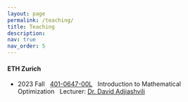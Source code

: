 ```yaml
---
layout: page
permalink: /teaching/
title: Teaching
description: 
nav: true
nav_order: 5
---
```

#### ETH Zurich

- 2023 Fall&nbsp;&nbsp;&nbsp;[401-0647-00L](https://www.vvz.ethz.ch/Vorlesungsverzeichnis/lerneinheit.view?lerneinheitId=173193&semkez=2023W&ansicht=LEHRVERANSTALTUNGEN&lang=en)&nbsp;&nbsp;&nbsp;Introduction to Mathematical Optimization&nbsp;&nbsp;&nbsp;Lecturer: [Dr. David Adjiashvili](https://www.bi.id.ethz.ch/personensuche/personenDetail.view?actionname=adressblatt&suchart=2&funktion=5&sortKey=default&seitenTyp=0&pid=26da3&schnellSuche=David+Adjiashvili&adresstyp=5&lang=en)
